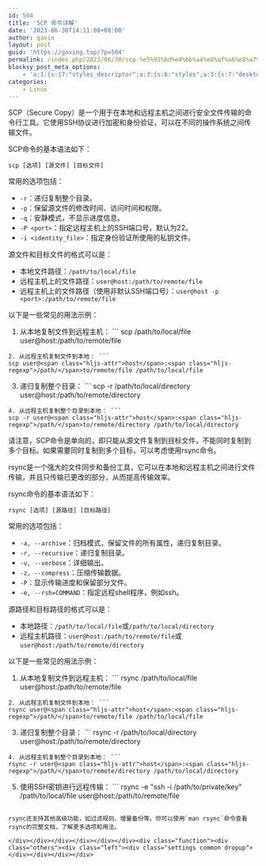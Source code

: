 ```yaml
---
id: 504
title: 'SCP 命令详解'
date: '2023-06-30T14:11:08+08:00'
author: gavin
layout: post
guid: 'https://gaving.top/?p=504'
permalink: /index.php/2023/06/30/scp-%e5%91%bd%e4%bb%a4%e8%af%a6%e8%a7%a3/
blocksy_post_meta_options:
    - 'a:1:{s:17:"styles_descriptor";a:3:{s:6:"styles";a:3:{s:7:"desktop";s:0:"";s:6:"tablet";s:0:"";s:6:"mobile";s:0:"";}s:12:"google_fonts";a:0:{}s:7:"version";i:5;}}'
categories:
    - Linux
---
```


<div id="chatWindow"><div class="message-bubble"><div class="message-text response">SCP（Secure Copy）是一个用于在本地和远程主机之间进行安全文件传输的命令行工具。它使用SSH协议进行加密和身份验证，可以在不同的操作系统之间传输文件。

SCP命令的基本语法如下：

```
scp [选项] [源文件] [目标文件]

```

常用的选项包括：

- `-r`：递归复制整个目录。
- `-p`：保留源文件的修改时间、访问时间和权限。
- `-q`：安静模式，不显示进度信息。
- `-P <port>`：指定远程主机上的SSH端口号，默认为22。
- `-i <identity_file>`：指定身份验证所使用的私钥文件。

源文件和目标文件的格式可以是：

- 本地文件路径：`/path/to/local/file`
- 远程主机上的文件路径：`user@host:/path/to/remote/file`
- 远程主机上的文件路径（使用非默认SSH端口号）：`user@host -p <port>:/path/to/remote/file`

以下是一些常见的用法示例：

1. 从本地复制文件到远程主机： ```
  scp /path/to/local/file user@<span class="hljs-attr">host</span>:<span class="hljs-regexp">/path/</span>to/remote/file
  
  ```
2. 从远程主机复制文件到本地： ```
  scp user@<span class="hljs-attr">host</span>:<span class="hljs-regexp">/path/</span>to/remote/file /path/to/local/file
  
  ```
3. 递归复制整个目录： ```
  scp -r /path/to/local/directory user@<span class="hljs-attr">host</span>:<span class="hljs-regexp">/path/</span>to/remote/directory
  
  ```
4. 从远程主机复制整个目录到本地： ```
  scp -r user@<span class="hljs-attr">host</span>:<span class="hljs-regexp">/path/</span>to/remote/directory /path/to/local/directory
  
  ```

请注意，SCP命令是单向的，即只能从源文件复制到目标文件，不能同时复制到多个目标。如果需要同时复制到多个目标，可以考虑使用rsync命令。

</div><div class="answer"><div id="chatWindow"><div class="message-bubble"><div class="message-text response">rsync是一个强大的文件同步和备份工具，它可以在本地和远程主机之间进行文件传输，并且只传输已更改的部分，从而提高传输效率。

rsync命令的基本语法如下：

```
rsync [选项] [源路径] [目标路径]

```

常用的选项包括：

- `-a, --archive`：归档模式，保留文件的所有属性，递归复制目录。
- `-r, --recursive`：递归复制目录。
- `-v, --verbose`：详细输出。
- `-z, --compress`：压缩传输数据。
- `-P`：显示传输进度和保留部分文件。
- `-e, --rsh=COMMAND`：指定远程shell程序，例如ssh。

源路径和目标路径的格式可以是：

- 本地路径：`/path/to/local/file`或`/path/to/local/directory`
- 远程主机路径：`user@host:/path/to/remote/file`或`user@host:/path/to/remote/directory`

以下是一些常见的用法示例：

1. 从本地复制文件到远程主机： ```
  rsync /path/to/local/file user@<span class="hljs-attr">host</span>:<span class="hljs-regexp">/path/</span>to/remote/file
  
  ```
2. 从远程主机复制文件到本地： ```
  rsync user@<span class="hljs-attr">host</span>:<span class="hljs-regexp">/path/</span>to/remote/file /path/to/local/file
  
  ```
3. 递归复制整个目录： ```
  rsync -r /path/to/local/directory user@<span class="hljs-attr">host</span>:<span class="hljs-regexp">/path/</span>to/remote/directory
  
  ```
4. 从远程主机复制整个目录到本地： ```
  rsync -r user@<span class="hljs-attr">host</span>:<span class="hljs-regexp">/path/</span>to/remote/directory /path/to/local/directory
  
  ```
5. 使用SSH密钥进行远程传输： ```
  rsync -e <span class="hljs-string">"ssh -i /path/to/private/key"</span> /path/to/local/file user@<span class="hljs-attr">host</span>:<span class="hljs-regexp">/path/</span>to/remote/file
  
  ```

rsync还支持其他高级功能，如过滤规则、增量备份等。你可以使用`man rsync`命令查看rsync的完整文档，了解更多选项和用法。

</div></div></div></div></div></div><div class="function"><div class="others"><div class="left"><div class="settings common dropup"></div></div></div></div>